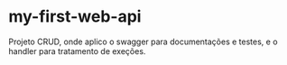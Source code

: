 # my-first-web-api

Projeto CRUD, onde aplico o swagger para documentações e testes, e o handler para tratamento de exeções.
